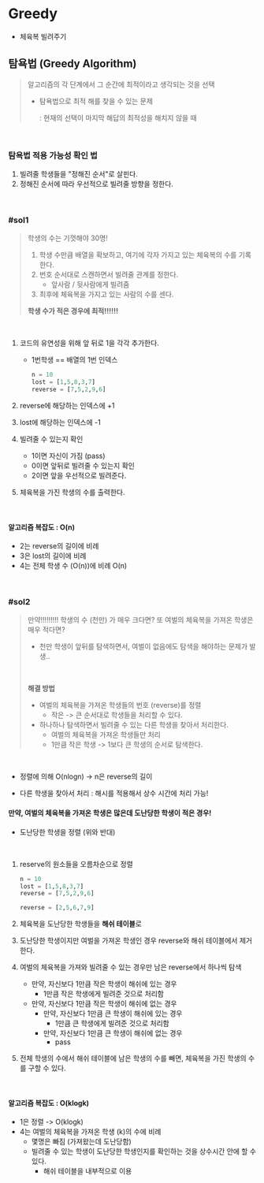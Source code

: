 # Greedy

- 체육복 빌려주기



## 탐욕법 (Greedy Algorithm)

> 알고리즘의 각 단계에서 그 순간에 최적이라고 생각되는 것을 선택
>
> - 탐욕법으로 최적 해를 찾을 수 있는 문제 
>
>   : 현재의 선택이 마지막 해답의 최적성을 해치지 않을 때 

<br>

### 탐욕법 적용 가능성 확인 법

1. 빌려줄 학생들을 "정해진 순서"로 살핀다.
2. 정해진 순서에 따라 우선적으로 빌려줄 방향을 정한다.

<br>



### #sol1 

> 학생의 수는 기껏해야 30명!
>
> 1. 학생 수만큼 배열을 확보하고, 여기에 각자 가지고 있는 체육복의 수를 기록한다.
> 2. 번호 순서대로 스캔하면서 빌려줄 관계를 정한다.
>    - 앞사람 / 뒷사람에게 빌려줌
> 3. 최후에 체육복을 가지고 있는 사람의 수를 센다.
>
> **학생 수가 적은 경우에 최적!!!!!!**

<br>

1. 코드의 유연성을 위해 앞 뒤로 1을 각각 추가한다.

   - 1번학생 == 배열의 1번 인덱스

     ```python 
     n = 10
     lost = [1,5,8,3,7]
     reverse = [7,5,2,9,6]
     ```

2. reverse에 해당하는 인덱스에 +1

3. lost에 해당하는 인덱스에 -1

4. 빌려줄 수 있는지 확인

   - 1이면 자신이 가짐 (pass)
   - 0이면 앞뒤로 빌려줄 수 있는지 확인
   - 2이면 앞을 우선적으로 빌려준다.

5. 체육복을 가진 학생의 수를 출력한다.

<br>

#### 알고리즘 복잡도 :  O(n)

- 2는 reverse의 길이에 비례 
- 3은 lost의 길이에 비례
- 4는 전체 학생 수 (O(n))에 비례 O(n)

<br>



### #sol2

> 만약!!!!!!!!! 학생의 수 (천만) 가 매우 크다면? 또 여벌의 체육복을 가져온 학생은 매우 적다면?
>
> - 천만 학생이 앞뒤를 탐색하면서, 여벌이 없음에도 탐색을 해야하는 문제가 발생..
>
> <br>
>
> **해결 방법**
>
> - 여벌의 체육복을 가져온 학생들의 번호 (reverse)를 정렬
>   - 작은 -> 큰 순서대로 학생들을 처리할 수 있다.
> - 하나하나 탐색하면서 빌려줄 수 있는 다른 학생을 찾아서 처리한다.
>   - 여벌의 체육복을 가져온 학생들만 처리
>   - 1만큼 작은 학생 -> 1보다 큰 학생의 순서로 탐색한다.

<br>

- 정렬에 의해 O(nlogn) -> n은 reverse의 길이 

- 다른 학생을 찾아서 처리 : 해시를 적용해서 상수 시간에 처리 가능!



#### 만약, 여벌의 체육복을 가져온 학생은 많은데 도난당한 학생이 적은 경우!

- 도난당한 학생을 정렬 (위와 반대)

<br>

1. reserve의 원소들을 오름차순으로 정렬

   ```python 
   n = 10
   lost = [1,5,8,3,7]
   reverse = [7,5,2,9,6]
   
   reverse = [2,5,6,7,9]
   ```

2. 체육복을 도난당한 학생들을 **해쉬 테이블**로 

3. 도난당한 학생이지만 여벌을 가져온 학생인 경우 reverse와 해쉬 테이블에서 제거한다.

4. 여벌의 체육복을 가져와 빌려줄 수 있는 경우만 남은 reverse에서 하나씩 탐색

   - 만약, 자신보다 1만큼 작은 학생이 해쉬에 있는 경우 
     - 1만큼 작은 학생에게 빌려준 것으로 처리함
   - 만약, 자신보다 1만큼 작은 학생이 해쉬에 없는 경우 
     - 만약, 자신보다 1만큼 큰 학생이 해쉬에 있는 경우 
       - 1만큼 큰 학생에게 빌려준 것으로 처리함
     - 만약, 자신보다 1만큼 큰 학생이 해쉬에 없는 경우 
       - pass

5. 전체 학생의 수에서 해쉬 테이블에 남은 학생의 수를 빼면, 체육복을 가진 학생의 수를 구할 수 있다. 

<br>



#### 알고리즘 복잡도 : O(klogk)

- 1은 정렬 ->  O(klogk)
- 4는 여벌의 체육복을 가져온 학생 (k)의 수에 비례 
  - 몇명은 빠짐 (가져왔는데 도난당함)
  - 빌려줄 수 있는 학생이 도난당한 학생인지를 확인하는 것을 상수시간 안에 할 수 있다. 
    - 해쉬 테이블을 내부적으로 이용
